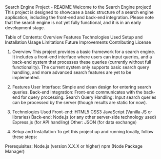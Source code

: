 
Search Engine Project - README
Welcome to the Search Engine project! This project is designed to showcase a basic structure of a search engine application, including the front-end and back-end integration. Please note that the search engine is not yet fully functional, and it is in an early development stage.

Table of Contents:
Overview
Features
Technologies Used
Setup and Installation
Usage
Limitations
Future Improvements
Contributing
License
1. Overview
This project provides a basic framework for a search engine. It includes a front-end interface where users can input queries, and a back-end system that processes these queries (currently without full functionality). The current system only supports basic search query handling, and more advanced search features are yet to be implemented.

2. Features
User Interface: Simple and clean design for entering search queries.
Back-end Integration: Front-end communicates with the back-end for query processing.
Search Query Handling: Input search queries can be processed by the server (though results are static for now).
3. Technologies Used
Front-end:
HTML5
CSS3
JavaScript (Vanilla JS or libraries)
Back-end:
Node.js (or any other server-side technology used)
Express.js (for API handling)
Other:
JSON (for data exchange)
4. Setup and Installation
To get this project up and running locally, follow these steps:

Prerequisites:
Node.js (version X.X.X or higher)
npm (Node Package Manager)
